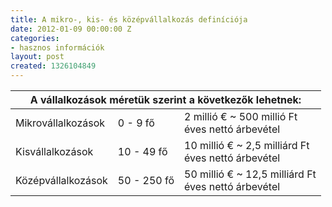 ```yaml
---
title: A mikro-, kis- és középvállalkozás definíciója
date: 2012-01-09 00:00:00 Z
categories:
- hasznos információk
layout: post
created: 1326104849
---
```


<table id="hasznos" summary="Vállalkozások besorolása méret szerint"><thead><tr><th scope="col" colspan="3">A vállalkozások méretük szerint a következők lehetnek:</th></tr></thead><tbody><tr><td class="hasznoscolumn-1">Mikrovállalkozások</td><td class="hasznoscolumn">0 - 9 fő</td><td class="hasznoscolumn">2 millió € ~ 500 millió Ft <br>éves nettó árbevétel</td></tr><tr><td class="hasznoscolumn-1">Kisvállalkozások</td><td class="hasznoscolumn">10 - 49 fő</td><td class="hasznoscolumn">10 millió € ~ 2,5 milliárd Ft <br>éves nettó árbevétel</td></tr><tr><td class="hasznoscolumn-1">Középvállalkozások</td><td class="hasznoscolumn">50 - 250 fő</td><td class="hasznoscolumn">50 millió € ~ 12,5 milliárd Ft <br>éves nettó árbevétel</td></tr></tbody></table>
